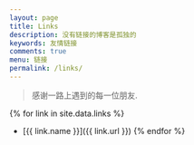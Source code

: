 ```yaml
---
layout: page
title: Links
description: 没有链接的博客是孤独的
keywords: 友情链接
comments: true
menu: 链接
permalink: /links/
---
```


> 感谢一路上遇到的每一位朋友.

{% for link in site.data.links %}
* [{{ link.name }}]({{ link.url }})
{% endfor %}
